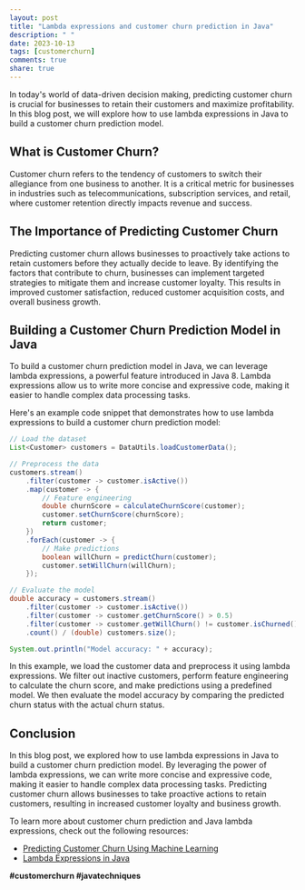 ```yaml
---
layout: post
title: "Lambda expressions and customer churn prediction in Java"
description: " "
date: 2023-10-13
tags: [customerchurn]
comments: true
share: true
---
```


In today's world of data-driven decision making, predicting customer churn is crucial for businesses to retain their customers and maximize profitability. In this blog post, we will explore how to use lambda expressions in Java to build a customer churn prediction model.

## What is Customer Churn?

Customer churn refers to the tendency of customers to switch their allegiance from one business to another. It is a critical metric for businesses in industries such as telecommunications, subscription services, and retail, where customer retention directly impacts revenue and success.

## The Importance of Predicting Customer Churn

Predicting customer churn allows businesses to proactively take actions to retain customers before they actually decide to leave. By identifying the factors that contribute to churn, businesses can implement targeted strategies to mitigate them and increase customer loyalty. This results in improved customer satisfaction, reduced customer acquisition costs, and overall business growth.

## Building a Customer Churn Prediction Model in Java

To build a customer churn prediction model in Java, we can leverage lambda expressions, a powerful feature introduced in Java 8. Lambda expressions allow us to write more concise and expressive code, making it easier to handle complex data processing tasks.

Here's an example code snippet that demonstrates how to use lambda expressions to build a customer churn prediction model:

```java
// Load the dataset
List<Customer> customers = DataUtils.loadCustomerData();

// Preprocess the data
customers.stream()
    .filter(customer -> customer.isActive())
    .map(customer -> {
        // Feature engineering
        double churnScore = calculateChurnScore(customer);
        customer.setChurnScore(churnScore);
        return customer;
    })
    .forEach(customer -> {
        // Make predictions
        boolean willChurn = predictChurn(customer);
        customer.setWillChurn(willChurn);
    });

// Evaluate the model
double accuracy = customers.stream()
    .filter(customer -> customer.isActive())
    .filter(customer -> customer.getChurnScore() > 0.5)
    .filter(customer -> customer.getWillChurn() != customer.isChurned())
    .count() / (double) customers.size();

System.out.println("Model accuracy: " + accuracy);
```

In this example, we load the customer data and preprocess it using lambda expressions. We filter out inactive customers, perform feature engineering to calculate the churn score, and make predictions using a predefined model. We then evaluate the model accuracy by comparing the predicted churn status with the actual churn status.

## Conclusion

In this blog post, we explored how to use lambda expressions in Java to build a customer churn prediction model. By leveraging the power of lambda expressions, we can write more concise and expressive code, making it easier to handle complex data processing tasks. Predicting customer churn allows businesses to take proactive actions to retain customers, resulting in increased customer loyalty and business growth.

To learn more about customer churn prediction and Java lambda expressions, check out the following resources:

- [Predicting Customer Churn Using Machine Learning](https://www.oracle.com/ai/customer-churn-prediction/)
- [Lambda Expressions in Java](https://docs.oracle.com/javase/tutorial/java/javaOO/lambdaexpressions.html)

**#customerchurn #javatechniques**